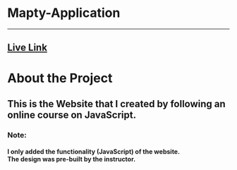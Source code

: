 # Mapty-Application
---
[Live Link](https://d-big-b.github.io/Mapty-Application/)
---
# About the Project
## This is the Website that I created by following an online course on JavaScript.
### Note:  
#### I only added the functionality (JavaScript) of the website. <br/> The design was pre-built by the instructor.
